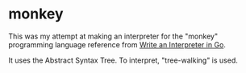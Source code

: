 # monkey
This was my attempt at making an interpreter for the "monkey" programming language reference from [Write an Interpreter in Go](https://interpreterbook.com).

It uses the Abstract Syntax Tree. To interpret, "tree-walking" is used.


